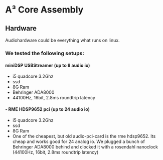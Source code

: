 # A³ Core Assembly
## Hardware
Audiohardware could be everything what runs on linux.

### We tested the following setups:

#### miniDSP USBStreamer (up to 8 audio io)
- i5 quadcore 3.2Ghz
- ssd
- 8G Ram
- Behringer ADA8000
- 44100Hz, 16bit, 2.8ms roundtrip latency

#### - RME HDSP9652 pci (up to 24 audio io)
- i5 quadcore 3.2Ghz
- ssd
- 8G Ram
- One of the cheapest, but old audio-pci-card is the rme hdsp9652. Its cheap and works good for 24 analog io. We plugged a bunch of Behringer ADA8000 behind and clocked it with a rosendahl nanoclock (44100Hz, 16bit, 2.8ms roundtrip latency)

